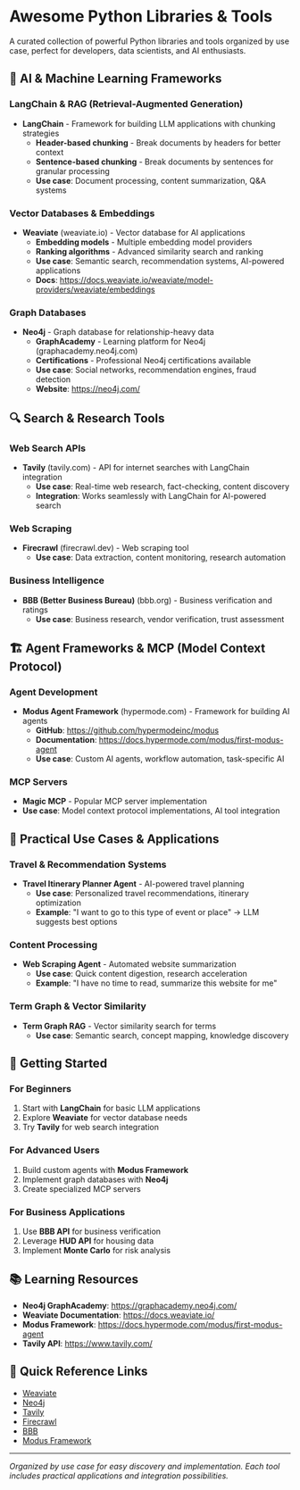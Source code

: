 # Awesome Python Libraries & Tools

A curated collection of powerful Python libraries and tools organized by use case, perfect for developers, data scientists, and AI enthusiasts.

## 🤖 AI & Machine Learning Frameworks

### LangChain & RAG (Retrieval-Augmented Generation)
- **LangChain** - Framework for building LLM applications with chunking strategies
  - **Header-based chunking** - Break documents by headers for better context
  - **Sentence-based chunking** - Break documents by sentences for granular processing
  - **Use case**: Document processing, content summarization, Q&A systems

### Vector Databases & Embeddings
- **Weaviate** (weaviate.io) - Vector database for AI applications
  - **Embedding models** - Multiple embedding model providers
  - **Ranking algorithms** - Advanced similarity search and ranking
  - **Use case**: Semantic search, recommendation systems, AI-powered applications
  - **Docs**: https://docs.weaviate.io/weaviate/model-providers/weaviate/embeddings

### Graph Databases
- **Neo4j** - Graph database for relationship-heavy data
  - **GraphAcademy** - Learning platform for Neo4j (graphacademy.neo4j.com)
  - **Certifications** - Professional Neo4j certifications available
  - **Use case**: Social networks, recommendation engines, fraud detection
  - **Website**: https://neo4j.com/

## 🔍 Search & Research Tools

### Web Search APIs
- **Tavily** (tavily.com) - API for internet searches with LangChain integration
  - **Use case**: Real-time web research, fact-checking, content discovery
  - **Integration**: Works seamlessly with LangChain for AI-powered search

### Web Scraping
- **Firecrawl** (firecrawl.dev) - Web scraping tool
  - **Use case**: Data extraction, content monitoring, research automation

### Business Intelligence
- **BBB (Better Business Bureau)** (bbb.org) - Business verification and ratings
  - **Use case**: Business research, vendor verification, trust assessment

## 🏗️ Agent Frameworks & MCP (Model Context Protocol)

### Agent Development
- **Modus Agent Framework** (hypermode.com) - Framework for building AI agents
  - **GitHub**: https://github.com/hypermodeinc/modus
  - **Documentation**: https://docs.hypermode.com/modus/first-modus-agent
  - **Use case**: Custom AI agents, workflow automation, task-specific AI

### MCP Servers
- **Magic MCP** - Popular MCP server implementation
- **Use case**: Model context protocol implementations, AI tool integration



## 🎯 Practical Use Cases & Applications

### Travel & Recommendation Systems
- **Travel Itinerary Planner Agent** - AI-powered travel planning
  - **Use case**: Personalized travel recommendations, itinerary optimization
  - **Example**: "I want to go to this type of event or place" → LLM suggests best options

### Content Processing
- **Web Scraping Agent** - Automated website summarization
  - **Use case**: Quick content digestion, research acceleration
  - **Example**: "I have no time to read, summarize this website for me"

### Term Graph & Vector Similarity
- **Term Graph RAG** - Vector similarity search for terms
  - **Use case**: Semantic search, concept mapping, knowledge discovery

## 🚀 Getting Started

### For Beginners
1. Start with **LangChain** for basic LLM applications
2. Explore **Weaviate** for vector database needs
3. Try **Tavily** for web search integration

### For Advanced Users
1. Build custom agents with **Modus Framework**
2. Implement graph databases with **Neo4j**
3. Create specialized MCP servers

### For Business Applications
1. Use **BBB API** for business verification
2. Leverage **HUD API** for housing data
3. Implement **Monte Carlo** for risk analysis

## 📚 Learning Resources

- **Neo4j GraphAcademy**: https://graphacademy.neo4j.com/
- **Weaviate Documentation**: https://docs.weaviate.io/
- **Modus Framework**: https://docs.hypermode.com/modus/first-modus-agent
- **Tavily API**: https://www.tavily.com/

## 🔗 Quick Reference Links

- [Weaviate](https://weaviate.io/)
- [Neo4j](https://neo4j.com/)
- [Tavily](https://www.tavily.com/)
- [Firecrawl](https://www.firecrawl.dev/)
- [BBB](https://www.bbb.org/)
- [Modus Framework](https://github.com/hypermodeinc/modus)

---

*Organized by use case for easy discovery and implementation. Each tool includes practical applications and integration possibilities.*
